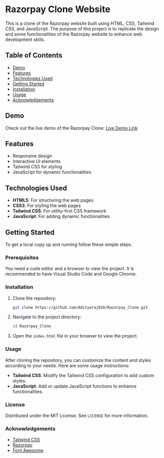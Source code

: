 # Razorpay Clone Website

This is a clone of the Razorpay website built using HTML, CSS, Tailwind CSS, and JavaScript. The purpose of this project is to replicate the design and some functionalities of the Razorpay website to enhance web development skills.

## Table of Contents
- [Demo](#demo)
- [Features](#features)
- [Technologies Used](#technologies-used)
- [Getting Started](#getting-started)
- [Installation](#installation)
- [Usage](#usage)
- [Acknowledgements](#acknowledgements)

## Demo
Check out the live demo of the Razorpay Clone: [Live Demo Link](#)

## Features
- Responsive design
- Interactive UI elements
- Tailwind CSS for styling
- JavaScript for dynamic functionalities

## Technologies Used
- **HTML5**: For structuring the web pages
- **CSS3**: For styling the web pages
- **Tailwind CSS**: For utility-first CSS framework
- **JavaScript**: For adding dynamic functionalities

## Getting Started
To get a local copy up and running follow these simple steps.

### Prerequisites
You need a code editor and a browser to view the project. It is recommended to have Visual Studio Code and Google Chrome.

### Installation
1. Clone the repository:
    ```bash
    git clone https://github.com/Adityaraj016/Razorpay_Clone.git
    ```
2. Navigate to the project directory:
    ```bash
    cd Razorpay_Clone
    ```
3. Open the `index.html` file in your browser to view the project.

### Usage
After cloning the repository, you can customize the content and styles according to your needs. Here are some usage instructions:
- **Tailwind CSS**: Modify the Tailwind CSS configuration to add custom styles.
- **JavaScript**: Add or update JavaScript functions to enhance functionalities.


### License
Distributed under the MIT License. See `LICENSE` for more information.

### Acknowledgements
- [Tailwind CSS](https://tailwindcss.com/)
- [Razorpay](https://razorpay.com/)
- [Font Awesome](https://fontawesome.com/)

